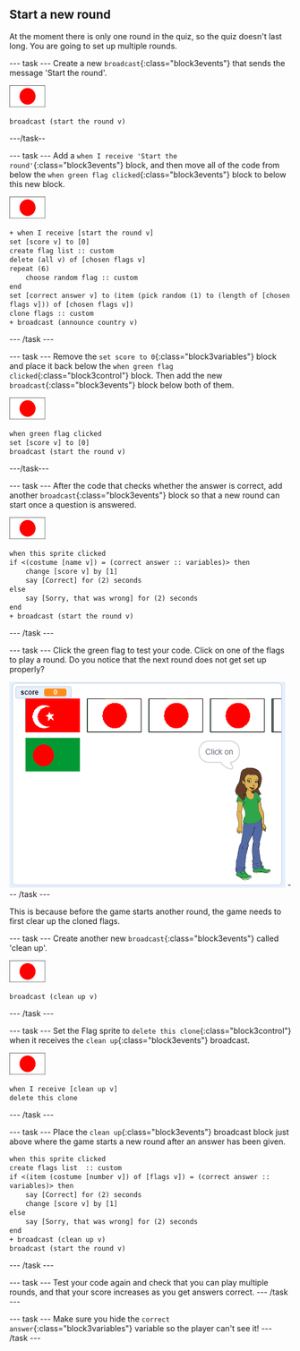 ## Start a new round

At the moment there is only one round in the quiz, so the quiz doesn't last long. You are going to set up multiple rounds.

\--- task \--- Create a new `broadcast`{:class="block3events"} that sends the message 'Start the round'.

![Flag sprite](images/flag-sprite.png)

```blocks3
broadcast (start the round v)
```

\---/task--

\--- task \--- Add a `when I receive 'Start the round'`{:class="block3events"} block, and then move all of the code from below the `when green flag clicked`{:class="block3events"} block to below this new block.

![Flag sprite](images/flag-sprite.png)

```blocks3
+ when I receive [start the round v]
set [score v] to [0]
create flag list :: custom
delete (all v) of [chosen flags v]
repeat (6)
    choose random flag :: custom
end
set [correct answer v] to (item (pick random (1) to (length of [chosen flags v])) of [chosen flags v])
clone flags :: custom
+ broadcast (announce country v)
```

\--- /task \---

\--- task \--- Remove the `set score to 0`{:class="block3variables"} block and place it back below the `when green flag clicked`{:class="block3control"} block. Then add the new `broadcast`{:class="block3events"} block below both of them.

![Flag sprite](images/flag-sprite.png)

```blocks3
when green flag clicked
set [score v] to [0]
broadcast (start the round v)
```

\---/task\---

\--- task \--- After the code that checks whether the answer is correct, add another `broadcast`{:class="block3events"} block so that a new round can start once a question is answered.

![Flag sprite](images/flag-sprite.png)

```blocks3
when this sprite clicked
if <(costume [name v]) = (correct answer :: variables)> then
    change [score v] by [1]
    say [Correct] for (2) seconds
else
    say [Sorry, that was wrong] for (2) seconds
end
+ broadcast (start the round v)
```

\--- /task \---

\--- task \--- Click the green flag to test your code. Click on one of the flags to play a round. Do you notice that the next round does not get set up properly?

![Next round does not work](images/next-round-does-not-work.png) \--- /task \---

This is because before the game starts another round, the game needs to first clear up the cloned flags.

\--- task \--- Create another new `broadcast`{:class="block3events"} called 'clean up'.

![Flag sprite](images/flag-sprite.png)

```blocks3
broadcast (clean up v)
```

\--- /task \---

\--- task \--- Set the Flag sprite to `delete this clone`{:class="block3control"} when it receives the `clean up`{:class="block3events"} broadcast.

![Flag sprite](images/flag-sprite.png)

```blocks3
when I receive [clean up v]
delete this clone
```

\--- /task \---

\--- task \--- Place the `clean up`{:class="block3events"} broadcast block just above where the game starts a new round after an answer has been given.

```blocks3
when this sprite clicked
create flags list  :: custom
if <(item (costume [number v]) of [flags v]) = (correct answer :: variables)> then
    say [Correct] for (2) seconds
    change [score v] by [1]
else
    say [Sorry, that was wrong] for (2) seconds
end
+ broadcast (clean up v)
broadcast (start the round v)
```

\--- /task \---

\--- task \--- Test your code again and check that you can play multiple rounds, and that your score increases as you get answers correct. \--- /task \---

\--- task \--- Make sure you hide the `correct answer`{:class="block3variables"} variable so the player can't see it! \--- /task \---